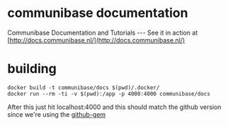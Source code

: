 # communibase documentation

Communibase Documentation and Tutorials --- See it in action at [http://docs.communibase.nl/](http://docs.communibase.nl/)

# building
```
docker build -t communibase/docs $(pwd)/.docker/
docker run --rm -ti -v $(pwd):/app -p 4000:4000 communibase/docs
```
After this just hit localhost:4000 and this should match the github version since we're using the [github-gem](https://github.com/github/pages-gem)